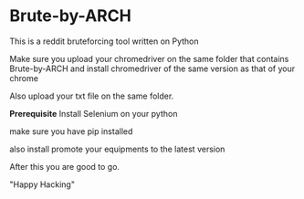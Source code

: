 # Brute-by-ARCH
This is a reddit bruteforcing tool written on Python

Make sure you upload your chromedriver on the same folder that contains Brute-by-ARCH and install chromedriver of the same version as that of your chrome

Also upload your txt file on the same folder.


**Prerequisite**
Install Selenium on your python

make sure you have pip installed

also install promote your equipments to the latest version

After this you are good to go.

"Happy Hacking"
